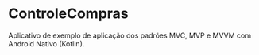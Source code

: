 # ControleCompras

Aplicativo de exemplo de aplicação dos padrões MVC, MVP e MVVM com Android Nativo (Kotlin).
